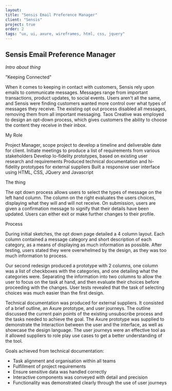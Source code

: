 ```yaml
---
layout:
title: "Sensis Email Preference Manager"
client: "Sensis"
project: true
order: 2
tags: "ux, ui, axure, wireframes, html, css, jquery"
---
```


## Sensis Email Preference Manager

*Intro about thing*

"Keeping Connected"

When it comes to keeping in contact with customers, Sensis rely upon emails to communicate messages. Messages range from important transactions, product updates, to social events. Users aren't all the same, and Sensis were finding customers wanted more control over what types of messages they receive. The existing opt out process disabled all messages, removing them from all important messaging. Taos Creative was employed to design an opt-down process, which gives customers the ability to choose the content they receive in their inbox. 

My Role

Project Manager, scope project to develop a timeline and deliverable date for client. 
Initiate meetings to produce a list of requirements from various stakeholders
Develop lo-fidelity prototypes, based on existing user research and requirements
Produced technical documentation and hi-fidelity prototypes for external suppliers
Built a responsive user interface using HTML, CSS, JQuery and Javascript

The thing

The opt down process allows users to select the types of message on the left hand column. The column on the right evaluates the users choices, displaying what they will and will not receive. On submission, users are given a confirmation message to signify that their details have been updated. Users can either exit or make further changes to their profile.


Process

During initial sketches, the opt down page detailed a 4 column layout. Each column contained a message category and short description of each category, as a means of displaying as much information as possible. After testing, users stated they were overwhelmed by the design, as they was too much information to process. 

Our second redesign produced a prototype with 2 columns, one column was a list of checkboxes with the categories, and one detailing what the categories were. Separating the information into two columns to allow the user to focus on the task at hand, and then evaluate their choices before proceeding with the changes. User tests revealed that the task of selecting choices was much easier than the first design.

Technical documentation was produced for external suppliers. It consisted of a brief outline, an Axure prototype, and user journeys. The outline discussed the current pain points of the existing unsubscribe process and the tasks needed to achieve the goal. The Axure prototype was supplied to demonstrate the Interaction between the user and the interface, as well as showcase the design language. The user journeys were an effective tool as it allowed suppliers to role play use cases to get a better understanding of the tool. 

Goals achieved from technical documentation:

* Task alignment and organisation within all teams
* Fulfillment of project requirements
* Ensure sensitive data was handled correctly
* Interactive components was conveyed with detail and precision
* Functionality was demonstrated clearly through the use of user journeys